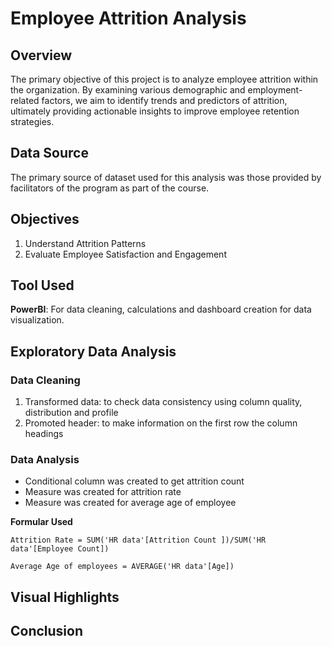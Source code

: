 # Employee Attrition Analysis

## Overview
The primary objective of this project is to analyze employee attrition within the organization. By examining various demographic and employment-related factors, 
we aim to identify trends and predictors of attrition, ultimately providing actionable insights to improve employee retention strategies.

## Data Source 
The primary source of dataset used for this analysis was those provided by facilitators of the program as part of the course. 

## Objectives
1. Understand Attrition Patterns
2. Evaluate Employee Satisfaction and Engagement

## Tool Used
**PowerBI**: For data cleaning, calculations and dashboard creation for data visualization. 

## Exploratory Data Analysis 
### Data Cleaning 
1. Transformed data: to check data consistency using column quality, distribution and profile
2. Promoted header: to make information on the first row the column headings

### Data Analysis 
- Conditional column was created to get attrition count
- Measure was created for attrition rate
- Measure was created for average age of employee

**Formular Used**
```
Attrition Rate = SUM('HR data'[Attrition Count ])/SUM('HR data'[Employee Count])
```
```
Average Age of employees = AVERAGE('HR data'[Age])
```

## Visual Highlights

## Conclusion
